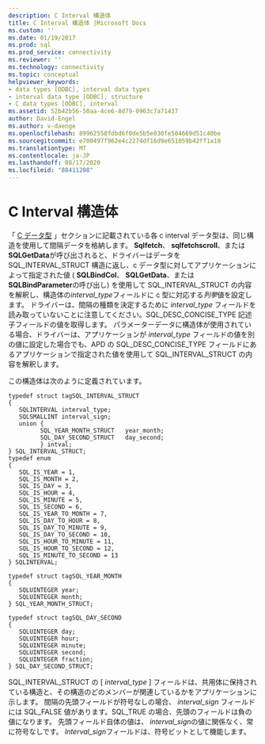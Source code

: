 ```yaml
---
description: C Interval 構造体
title: C Interval 構造体 |Microsoft Docs
ms.custom: ''
ms.date: 01/19/2017
ms.prod: sql
ms.prod_service: connectivity
ms.reviewer: ''
ms.technology: connectivity
ms.topic: conceptual
helpviewer_keywords:
- data types [ODBC], interval data types
- interval data type [ODBC], structure
- C data types [ODBC], interval
ms.assetid: 52b42b56-50aa-4ce6-8d79-0963c7a71437
author: David-Engel
ms.author: v-daenge
ms.openlocfilehash: 89962558fdbd6f0de5b5e030fe504669d51c40be
ms.sourcegitcommit: e700497f962e4c2274df16d9e651059b42ff1a10
ms.translationtype: MT
ms.contentlocale: ja-JP
ms.lasthandoff: 08/17/2020
ms.locfileid: "88411208"
---
```

# <a name="c-interval-structure"></a>C Interval 構造体
「 [C データ型](../../../odbc/reference/appendixes/c-data-types.md) 」セクションに記載されている各 c interval データ型は、同じ構造を使用して間隔データを格納します。 **Sqlfetch**、 **sqlfetchscroll**、または**SQLGetData**が呼び出されると、ドライバーはデータを SQL_INTERVAL_STRUCT 構造に返し、c データ型に対してアプリケーションによって指定された値 ( **SQLBindCol**、 **SQLGetData**、または**SQLBindParameter**の呼び出し) を使用して SQL_INTERVAL_STRUCT の内容を解釈し、構造体の*interval_type*フィールドに c 型に対応する*列挙*値を設定します。 ドライバーは、間隔の種類を決定するために *interval_type* フィールドを読み取っていないことに注意してください。SQL_DESC_CONCISE_TYPE 記述子フィールドの値を取得します。 パラメーターデータに構造体が使用されている場合、ドライバーは、アプリケーションが *interval_type* フィールドの値を別の値に設定した場合でも、APD の SQL_DESC_CONCISE_TYPE フィールドにあるアプリケーションで指定された値を使用して SQL_INTERVAL_STRUCT の内容を解釈します。  
  
 この構造体は次のように定義されています。  
  
```  
typedef struct tagSQL_INTERVAL_STRUCT  
{  
   SQLINTERVAL interval_type;   
   SQLSMALLINT interval_sign;  
   union {  
         SQL_YEAR_MONTH_STRUCT   year_month;  
         SQL_DAY_SECOND_STRUCT   day_second;  
         } intval;  
} SQL_INTERVAL_STRUCT;  
typedef enum   
{  
   SQL_IS_YEAR = 1,  
   SQL_IS_MONTH = 2,  
   SQL_IS_DAY = 3,  
   SQL_IS_HOUR = 4,  
   SQL_IS_MINUTE = 5,  
   SQL_IS_SECOND = 6,  
   SQL_IS_YEAR_TO_MONTH = 7,  
   SQL_IS_DAY_TO_HOUR = 8,  
   SQL_IS_DAY_TO_MINUTE = 9,  
   SQL_IS_DAY_TO_SECOND = 10,  
   SQL_IS_HOUR_TO_MINUTE = 11,  
   SQL_IS_HOUR_TO_SECOND = 12,  
   SQL_IS_MINUTE_TO_SECOND = 13  
} SQLINTERVAL;  
  
typedef struct tagSQL_YEAR_MONTH  
{  
   SQLUINTEGER year;  
   SQLUINTEGER month;   
} SQL_YEAR_MONTH_STRUCT;  
  
typedef struct tagSQL_DAY_SECOND  
{  
   SQLUINTEGER day;  
   SQLUINTEGER hour;  
   SQLUINTEGER minute;  
   SQLUINTEGER second;  
   SQLUINTEGER fraction;  
} SQL_DAY_SECOND_STRUCT;  
```  
  
 SQL_INTERVAL_STRUCT の [ *interval_type* ] フィールドは、共用体に保持されている構造と、その構造のどのメンバーが関連しているかをアプリケーションに示します。 間隔の先頭フィールドが符号なしの場合、 *interval_sign* フィールドには SQL_FALSE 値があります。SQL_TRUE の場合、先頭のフィールドは負の値になります。 先頭フィールド自体の値は、 *interval_sign*の値に関係なく、常に符号なしです。 *Interval_sign*フィールドは、符号ビットとして機能します。
